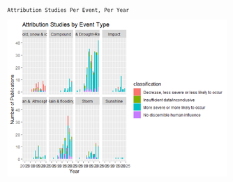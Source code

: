    Attribution Studies Per Event, Per Year 
![](/Aug11/README_files/figure-markdown_strict/plot.png)

